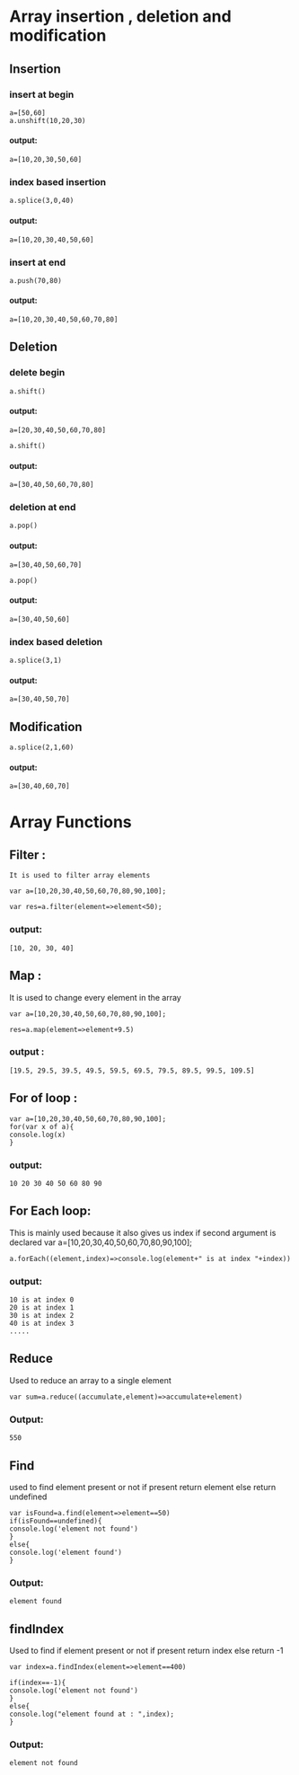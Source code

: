 # Array insertion , deletion and modification

## Insertion

### insert at begin

    a=[50,60]
    a.unshift(10,20,30)

#### output:

    a=[10,20,30,50,60]

### index based insertion

    a.splice(3,0,40)

#### output:

    a=[10,20,30,40,50,60]

### insert at end

    a.push(70,80)

#### output:

    a=[10,20,30,40,50,60,70,80]

## Deletion

### delete begin

    a.shift()

#### output:

    a=[20,30,40,50,60,70,80]

    a.shift()

#### output:

    a=[30,40,50,60,70,80]

### deletion at end

    a.pop()

#### output:

    a=[30,40,50,60,70]

    a.pop()

#### output:

    a=[30,40,50,60]

### index based deletion

    a.splice(3,1)

#### output:

    a=[30,40,50,70]

## Modification

    a.splice(2,1,60)

#### output:

    a=[30,40,60,70]

# Array Functions

## Filter :

    It is used to filter array elements

    var a=[10,20,30,40,50,60,70,80,90,100];

    var res=a.filter(element=>element<50);

### output:

    [10, 20, 30, 40]

## Map :

It is used to change every element in the array

    var a=[10,20,30,40,50,60,70,80,90,100];

    res=a.map(element=>element+9.5)

### output :

    [19.5, 29.5, 39.5, 49.5, 59.5, 69.5, 79.5, 89.5, 99.5, 109.5]

## For of loop :

    var a=[10,20,30,40,50,60,70,80,90,100];
    for(var x of a){
    console.log(x)
    }

### output:

    10 20 30 40 50 60 80 90

## For Each loop:

This is mainly used because it also gives us index if second argument is declared
var a=[10,20,30,40,50,60,70,80,90,100];

    a.forEach((element,index)=>console.log(element+" is at index "+index))

### output:

    10 is at index 0
    20 is at index 1
    30 is at index 2
    40 is at index 3
    .....

## Reduce

Used to reduce an array to a single element

    var sum=a.reduce((accumulate,element)=>accumulate+element)

### Output:

    550

## Find

used to find element present or not if present return element else return undefined

    var isFound=a.find(element=>element==50)
    if(isFound==undefined){
    console.log('element not found')
    }
    else{
    console.log('element found')
    }

### Output:

    element found

## findIndex

Used to find if element present or not if present return index else return -1

    var index=a.findIndex(element=>element==400)

    if(index==-1){
    console.log('element not found')
    }
    else{
    console.log("element found at : ",index);
    }

### Output:

    element not found
